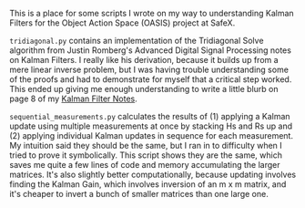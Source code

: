 This is a place for some scripts I wrote on my way to understanding Kalman Filters for the Object Action Space (OASIS) project at SafeX.

`tridiagonal.py` contains an implementation of the Tridiagonal Solve algorithm from Justin Romberg's Advanced Digital Signal Processing notes on Kalman Filters. I really like his derivation, because it builds up from a mere linear inverse problem, but I was having trouble understanding some of the proofs and had to demonstrate for myself that a critical step worked. This ended up giving me enough understanding to write a little blurb on page 8 of my [Kalman Filter Notes](https://safexai.atlassian.net/wiki/spaces/PROG/pages/1660911974/Kalman+Filter+Notes).

`sequential_measurements.py` calculates the results of (1) applying a Kalman update using multiple measurements at once by stacking Hs and Rs up and (2) applying individual Kalman updates in sequence for each measurement. My intuition said they should be the same, but I ran in to difficulty when I tried to prove it symbolically. This script shows they are the same, which saves me quite a few lines of code and memory accumulating the larger matrices. It's also slightly better computationally, because updating involves finding the Kalman Gain, which involves inversion of an m x m matrix, and it's cheaper to invert a bunch of smaller matrices than one large one.